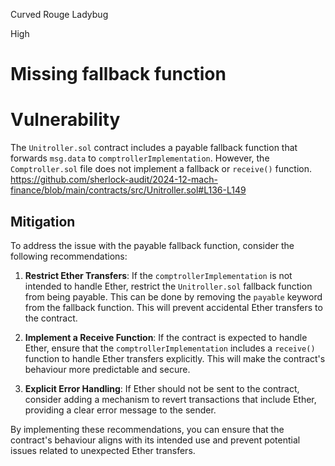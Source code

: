 Curved Rouge Ladybug

High

# Missing fallback function

# Vulnerability
The `Unitroller.sol` contract includes a payable fallback function that forwards `msg.data` to `comptrollerImplementation`. However, the `Comptroller.sol` file does not implement a fallback or `receive()` function.
https://github.com/sherlock-audit/2024-12-mach-finance/blob/main/contracts/src/Unitroller.sol#L136-L149

## Mitigation

To address the issue with the payable fallback function, consider the following recommendations:

1. **Restrict Ether Transfers**: If the `comptrollerImplementation` is not intended to handle Ether, restrict the `Unitroller.sol` fallback function from being payable. This can be done by removing the `payable` keyword from the fallback function. This will prevent accidental Ether transfers to the contract.

2. **Implement a Receive Function**: If the contract is expected to handle Ether, ensure that the `comptrollerImplementation` includes a `receive()` function to handle Ether transfers explicitly. This will make the contract's behaviour more predictable and secure.

3. **Explicit Error Handling**: If Ether should not be sent to the contract, consider adding a mechanism to revert transactions that include Ether, providing a clear error message to the sender.

By implementing these recommendations, you can ensure that the contract's behaviour aligns with its intended use and prevent potential issues related to unexpected Ether transfers.